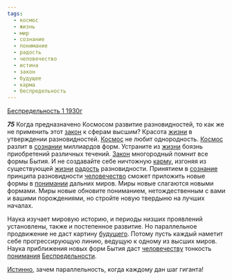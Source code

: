 ```yaml
---
tags:
  - космос
  - жизнь
  - мир
  - сознание
  - понимание
  - радость
  - человечество
  - истина
  - закон
  - будущее
  - карма
  - беспредельность
---
```


[Беспредельность 1 1930г](/agni/1930)

___75___
Когда предназначено Космосом развитие разновидностей, то как же не применить этот [закон](/tag/#закон) к сферам высшим? Красота [жизни](/tag/#жизнь) в утверждении разновидностей. [Космос](/tag/#космос) не любит однородность. [Космос](/tag/#космос) разлит в [сознании](/tag/#[сознание](/tag/#сознание)) миллиардов форм. Устраните из [жизни](/tag/#жизнь) боязнь приобретений различных течений. [Закон](/tag/#закон) многородный помнит все формы Бытия. И не создавайте себе ничтожную [карму](/tag/#карма), изгоняя из существующей [жизни](/tag/#жизнь) [радость](/tag/#радость) разновидности. Принятием в [сознание](/tag/#сознание) принципа разновидности [человечество](/tag/#человечество) сможет приложить новые формы в [понимании](/tag/#[понимание](/tag/#понимание)) дальних миров. Миры новые слагаются новыми формами. Миры новые обновите пониманием, нетождественным с вами и вашими порождениями, но стройте новую твердыню на лучших началах.   

Наука изучает мировую историю, и периоды низших проявлений установлены, также и постепенное развитие. Но параллельное продвижение не даст картину [будущего](/tag/#будущее). Потому пусть каждый наметит себе прогрессирующую линию, ведущую к одному из высших миров. Наука приближения новых форм Бытия даст [человечеству](/tag/#человечество) тонкость [понимания](/tag/#понимание) [Беспредельности](/tag/#беспредельность).   

[Истинно](/tag/#истина), зачем параллельность, когда каждому дан шаг гиганта!